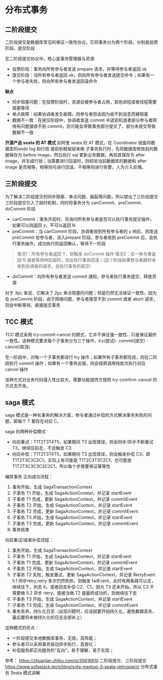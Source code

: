 # 分布式事务

## 二阶段提交
二阶段提交是数据库常见的保证一致性协议，它将事务分为两个阶段，分别是投票阶段、提交阶段

在二阶段提交协议中，核心是事务管理器与资源
- 投票阶段：事务向所有参与者发送 prepare 请求，并等待参与者返回 ok
- 提交阶段：当所有参与者返回 ok，则向所有参与者发送提交命令；如果有一个参与者失败，则向所有参与者发送回滚命令

**缺点**
- 同步阻塞问题：在投票阶段时，资源会被参与者占用，其他进程或者线程需要阻塞等待
- 单点故障：如果协调者发生故障，则参与者将会因为收不到消息而被阻塞
- 数据不一致：在提交阶段中，协调者发送 commit 中途宕机或者部分参与者网络有问题接收不到 commit，则可能会导致事务部分提交了，部分未提交导致数据不一致

**开源产品 seata 的 AT 模式**
如阿里 seata 的 AT 模式，在 Coordinator 层面将数据库的undo log 和行锁 提前到框架层来做
子事务执行时，先将数据库修改前的数据保存为 before image，然后执行 sql 更新业务数据，再将其保存为 after image，并生成行锁；当需要进行回滚时，则校验当前数据库的数据和 after image 是否相等，相等则可进行回滚，不相等则进行告警，人为介入处理。

## 三阶段提交
为了解决二阶段提交的同步阻塞、单点问题、脑裂等问题，所以提出了三阶段提交
三阶段提交引入了超时机制，同时将事务分为 canCommit、preCommit、doCommit 阶段
- canCommit：事务开启时，先询问所有参与者是否可以执行事务提交操作，如果可以则返回 y，不可以返回 N
- preCommit：当 canCommit 阶段，协调者收到所有参与者的 y 响应，则发送 preCommit 给参与者，进入prepare 阶段。参与者收到 preCommit 后，会执行事务操作，成功执行则返回确认，等待下一阶段
> 情况1：所有参与者返回 Y，则触发 doCommit 操作
> 情况2：任一参与者返回 N 或者等待响应超时，则会执行事务回滚；(这个阶段如果参与者超时未收到协调者的请求，会执行事务的提交）
- doCommit：向所有参与者发送 commit 通知，参与者执行事务提交，释放资源

对于 3pc 来说，它解决了 2pc 单点阻塞的问题；但是仍然无法保证一致性，因为在 preCommit 阶段，由于网络问题，参与者接受不到 commit 或者 abort 请求，则会中断等待，直接提交事务

## TCC 模式
TCC 模式采用 try-commit-cancel 的模式，它并不保证强一致性，只是保证最终一致性。该种模式要求每个子事务分为三个操作，try(尝试)- commit(提交) - cancel(取消)

在一阶段中，对每一个子事务都进行 try 操作；如果所有子事务都完成，则在二阶段执行 commit 操作；如果有一个事务出错，则会按原调用栈依次执行对应 cancel 操作

该种方式对业务代码侵入性比较大，需要功能提供方按照 try-comfirm-cancel 的方式去开发。

## saga 模式
saga 模式是一种长事务的解决方案，参与者通过补偿的方式解决事务失败的问题，即每个 T 都存在对应 C。

saga 的两种补偿模式
- 向前重试：T1T2T3T4T5，如果期间 T3 出现错误，则会同步/异步不断重试 T3，继续往前走，不会触发 C3
- 向后补偿：T1T2T3T4T5，如果期间 T3 出现错误，则会触发补偿 C3，即 T1T2T3C3C2C1，实际上有可能是 T1T2C3T3C2C1，也可能是 T1T2T3C3C3C3C2C1，所以每个步骤要保证幂等性

编排事务
正向成功流程：
1. 事务开始，生成 SagaTransactionContext
2. 子事务 T1 开始，生成 SagaActionContext，并记录 startEvent
3. 子事务 T1 完成，更新 SagaActionContext，并记录 commitEvent
4. 子事务 T2 开始，生成 SagaActionContext，并记录 startEvent
5. 子事务 T2 完成，更新 SagaActionContext，并记录 commitEvent
6. 子事务 T3 开始，生成 SagaActionContext，并记录 startEvent
7. 子事务 T3 完成，更新 SagaActionContext，并记录 commitEvent
8. 事务结束

向前重试/或者补偿流程：
1. 事务开始，生成 SagaTransactionContext
2. 子事务 T1 开始，生成 SagaActionContext，并记录 startEvent
3. 子事务 T1 完成，更新 SagaActionContext，并记录 commitEvent
4. 子事务 T2 开始，生成 SagaActionContext，并记录 startEvent
5. 子事务 T2 失败，触发重试，更新 SagaActionContext，并记录 RertyEvent
	5.1 同步retry,retry 多次仍然失败，则触发 failEvent，此时有两条路可以走，继续往下，则去 6，或者回去补偿 C2、C1，因为 T3 还未开始，所以 C3 不需要做
	5.2 异步 retry，直接当做 T2 是最终成功的，则继续往下走
6. 子事务 T3 开始，生成 SagaActionContext，并记录 startEvent
7. 子事务 T3 完成，生成 SagaActionContext，并记录 commitEvent
8. 事务丢弃，持久化日志（出现问题时，应该就要开始持久化，避免数据丢失，最后要将未做持久化的日志全部补上）

这种模式的优点：
- 一阶段提交本地数据库事务，无锁，高性能；
- 参与者可以采用事务驱动异步执行，高吞吐；
- 补偿服务即正向服务的“反向”，易于理解，易于实现；


参考：
https://zhuanlan.zhihu.com/p/35616810  二阶段提交、三阶段提交
https://www.sofastack.tech/blog/sofa-meetup-3-seata-retrospect/  分布式事务 Seata 模式讲解